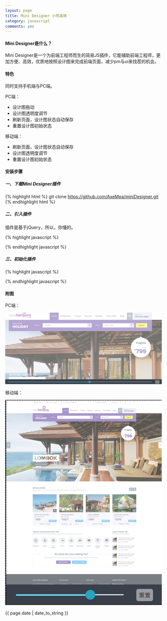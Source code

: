 ```yaml
---
layout: page
title: Mini Designer 小而高效
category: javascript
comments: yes
---
```


#### Mini Designer是什么？

Mini Designer是一个为前端工程师而生的简易JS插件，它能辅助前端工程师，更加方便、高效，优质地按照设计图来完成前端页面，减少pm与ui来找茬的机会。

#### 特色

同时支持手机端与PC端。

PC端：

* 设计图拖动
* 设计图透明度调节
* 刷新页面，设计图状态自动保存
* 重置设计图初始状态

移动端：

* 刷新页面，设计图状态自动保存
* 设计图透明度调节
* 重置设计图初始状态

#### 安装步骤

##### 一、下载Mini Designer插件

{% highlight html %}
git clone https://github.com/AxeMea/miniDesigner.git
{% endhighlight html %}

##### 二、引入插件

插件是基于jQuery，所以，你懂的。

{% highlight javascript %}
<script src="jquery-1.9.1.min.js"></script>
<script src="mini-designer.min.js"></script>
{% endhighlight javascript %}

##### 三、初始化插件

{% highlight javascript %}
<script>
   var opts = {
	  picture:'design.jpg', //设计图的地址
	  debug:true //默认为true，为true时，插件启用，为false时，插件关闭
      };
   miniDesigner(opts);
</script>
{% endhighlight javascript %}

#### 附图

PC端：

![pc](/images/mini-designer/mini-designer-pc.jpg)

移动端：

![mobile](/images/mini-designer/mini-designer-mobile.jpg)


{{ page.date | date_to_string }}
